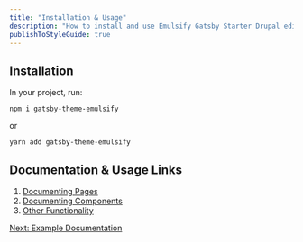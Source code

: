 ```yaml
---
title: "Installation & Usage"
description: "How to install and use Emulsify Gatsby Starter Drupal edition"
publishToStyleGuide: true
---
```


## Installation

In your project, run:

```
npm i gatsby-theme-emulsify
```

or

```
yarn add gatsby-theme-emulsify
```

## Documentation & Usage Links

1. [Documenting Pages](https://docs.emulsify.info/style-guide-usage/documenting-pages)
1. [Documenting Components](https://docs.emulsify.info/style-guide-usage/documenting-components)
1. [Other Functionality](https://docs.emulsify.info/style-guide-usage/other-functionality)

[Next: Example Documentation](/1-documentation/colors)
